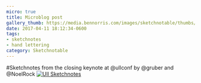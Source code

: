 ```yaml
---
micro: true
title: Microblog post
gallery_thumb: https://media.bennorris.com/images/sketchnotable/thumbs/ull-2017-sketchnotes-21.jpg
date: 2017-04-11 18:12:34-0600
tags:
- sketchnotes
- hand lettering
category: Sketchnotable
---
```


#Sketchnotes from the closing keynote at @ullconf by @gruber and @NoelRock [![Ull Sketchnotes](https://media.bennorris.com/images/sketchnotable/ull-2017/ull-2017-sketchnotes-21.jpg)](https://media.bennorris.com/images/sketchnotable/ull-2017/ull-2017-sketchnotes-21.jpg)